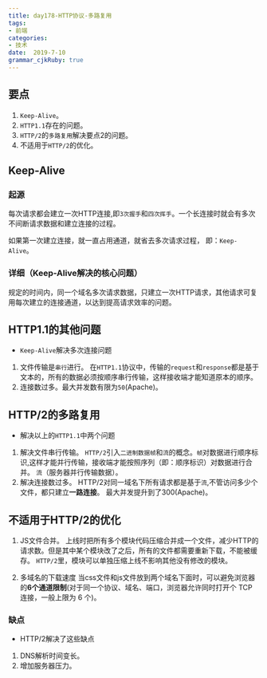 ```yaml
---
title: day178-HTTP协议-多路复用
tags: 
- 前端
categories: 
- 技术
date:  2019-7-10
grammar_cjkRuby: true
---
```

## 要点

1. `Keep-Alive`。
2. `HTTP1.1`存在的问题。
3. `HTTP/2`的`多路复用`解决要点2的问题。
4. 不适用于`HTTP/2`的优化。
<!--more-->

## Keep-Alive

### 起源

每次请求都会建立一次HTTP连接,即`3次握手`和`四次挥手`。一个长连接时就会有多次不间断请求数据和建立连接的过程。

如果第一次建立连接，就一直占用通道，就省去多次请求过程，
即：`Keep-Alive`。

### 详细（Keep-Alive解决的核心问题）

规定的时间内，同一个域名多次请求数据，只建立一次HTTP请求，其他请求可复用每次建立的连接通道，以达到提高请求效率的问题。

## HTTP1.1的其他问题

+ `Keep-Alive`解决多次连接问题

1. 文件传输是`串行`进行。
在`HTTP1.1`协议中，传输的`request`和`response`都是基于文本的，所有的数据必须按顺序串行传输，这样接收端才能知道原本的顺序。
2. 连接数过多。最大并发数有限为`50`(Apache)。

## HTTP/2的多路复用

+ 解决以上的`HTTP1.1`中两个问题

1. 解决文件串行传输。
`HTTP/2`引入`二进制数据帧`和`流`的概念。`帧`对数据进行顺序标识,这样才能并行传输，接收端才能按照序列（即：顺序标识）对数据进行合并。
`流`（服务器并行传输数据）。
2. 解决连接数过多。
HTTP/2对同一域名下所有请求都是基于`流`,不管访问多少个文件，都只建立**一路连接**。
最大并发提升到了300(Apache)。

## 不适用于HTTP/2的优化

1. JS文件合并。
上线时把所有多个模块代码压缩合并成一个文件，减少HTTP的请求数。但是其中某个模块改了之后，所有的文件都需要重新下载，不能被缓存。
`HTTP/2`里，模块可以单独压缩上线不影响其他没有修改的模块。

2. 多域名的下载速度
当css文件和js文件放到两个域名下面时，可以避免浏览器的**6个通道限制**(对于同一个协议、域名、端口，浏览器允许同时打开个 TCP 连接，一般上限为 6 个)。

###  缺点
+ HTTP/2解决了这些缺点
1. DNS解析时间变长。
2. 增加服务器压力。